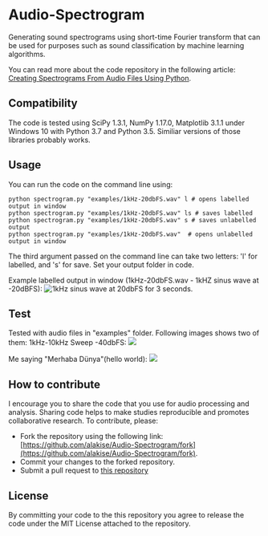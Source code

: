 
# Audio-Spectrogram
Generating sound spectrograms using short-time Fourier transform that can be used for purposes such as sound classification by machine learning algorithms.

You can read more about the code repository in the following article: 
[Creating Spectrograms From Audio Files Using Python](https://www.alakise.com/bilgisayar-bilimi/makine-ogrenimi/creating-spectrograms-from-audio-files-using-python).
 ## Compatibility
The code is tested using SciPy 1.3.1, NumPy 1.17.0, Matplotlib 3.1.1 under Windows 10 with Python 3.7 and Python 3.5. Similiar versions of those libraries probably works.
 
 ## Usage
You can run the code on the command line using:

    python spectrogram.py "examples/1kHz-20dbFS.wav" l # opens labelled output in window
    python spectrogram.py "examples/1kHz-20dbFS.wav" ls # saves labelled
    python spectrogram.py "examples/1kHz-20dbFS.wav" s # saves unlabelled output
    python spectrogram.py "examples/1kHz-20dbFS.wav"  # opens unlabelled output in window

The third argument passed on the command line can take two letters: 'l' for labelled, and 's' for save. Set your output folder in code.

Example labelled output in window (1kHz-20dbFS.wav - 1kHZ sinus wave at -20dBFS):
![1kHz sinus wave at 20dbFS for 3 seconds.](https://www.alakise.com/wp-content/uploads/2019/08/image-5.png)



 ## Test
Tested with audio files in "examples" folder. Following images shows two of them:
1kHz-10kHz Sweep -40dbFS:
![](https://www.alakise.com/wp-content/uploads/2019/08/image-6-1024x586.png)

Me saying "Merhaba Dünya"(hello world):
![](https://www.alakise.com/wp-content/uploads/2019/08/image-7.png)
## How to contribute
I encourage you to share the code that you use for audio processing and analysis. Sharing code helps to make studies reproducible and promotes collaborative research. To contribute, please:

-   Fork the repository using the following link:  [https://github.com/alakise/Audio-Spectrogram/fork](https://github.com/alakise/Audio-Spectrogram/fork).
-   Commit your changes to the forked repository.
-   Submit a pull request to  [this repository](https://github.com/alakise/Audio-Spectrogram/)
## License

By committing your code to the this repository  you agree to release the code under the MIT License attached to the repository.
